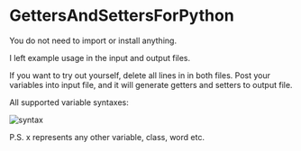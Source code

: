 # GettersAndSettersForPython

You do not need to import or install anything.

I left example usage in the input and output files.

If you want to try out yourself, delete all lines in in both files. Post your variables into input file, and it will generate getters and setters to output file.

All supported variable syntaxes:

![syntax](https://user-images.githubusercontent.com/63169561/93536532-e356b880-f951-11ea-8e45-ff661b2cd8c7.png)

P.S. x represents any other variable, class, word etc.




